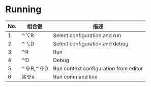 Running
===

No. | 组合键 | 描述 
--- | --- | ---
1 | ⌃⌥R | Select configuration and run |
2 | ⌃⌥D | Select configuration and debug |
3 | ⌃R | Run |
4 | ⌃D | Debug |
5 | ⌃⇧R,⌃⇧D | Run context configuration from editor |
6 | ⌘⇧x | Run command line |
